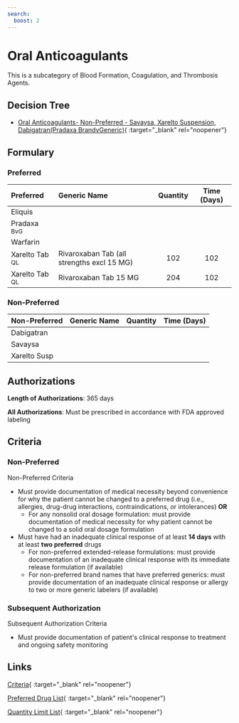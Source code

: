 ```yaml
---
search:
  boost: 2 
---
```


# Oral Anticoagulants

This is a subcategory of Blood Formation, Coagulation, and Thrombosis Agents.

## Decision Tree

- [Oral Anticoagulants- Non-Preferred - Savaysa, Xarelto Suspension, Dabigatran(Pradaxa BrandvGeneric)](https://forms.office.com.mcas.ms/pages/designpagev2.aspx?auth_pvr=OrgId&auth_upn=anttwaniqua.greer%40gainwelltechnologies.com&origin=OfficeDotCom&lang=en-US&sessionid=dba554c2-2c78-4f60-bee3-f837172c2546&route=GroupForms&subpage=design&id=nPhjxpvvj0G9PUHkbAzgaN9UYz8EqmlIs3_TYn4TbXBUMldPQklWQlQxSkJXWldUWUxVQUwyTUo2NiQlQCN0PWcu&topview=Preview){ :target="_blank" rel="noopener"}

## Formulary

### Preferred

| Preferred                 | Generic Name                               | Quantity | Time (Days) |
| :------------------------ | :----------------------------------------- | :------: | :---------: |
| Eliquis                   |                                            |          |             |
| Pradaxa <sup>BvG</sup>    |                                            |          |             |
| Warfarin                  |                                            |          |             |
| Xarelto Tab <sup>QL</sup> | Rivaroxaban Tab (all strengths excl 15 MG) |   102    |     102     |
| Xarelto Tab <sup>QL</sup> | Rivaroxaban Tab 15 MG                      |   204    |     102     |

### Non-Preferred

| Non-Preferred | Generic Name | Quantity | Time (Days) |
| :------------ | :----------- | :------: | :---------: |
| Dabigatran    |              |          |             |
| Savaysa       |              |          |             |
| Xarelto Susp  |              |          |             |

## Authorizations

**Length of Authorizations**: 365 days

**All Authorizations**: Must be prescribed in accordance with FDA approved labeling

## Criteria

### Non-Preferred

Non-Preferred Criteria

- Must provide documentation of medical necessity beyond convenience for why the patient cannot be changed to a preferred drug (i.e., allergies, drug-drug interactions, contraindications, or intolerances) **OR**
    - For any nonsolid oral dosage formulation: must provide documentation of medical necessity for why patient cannot be changed to a solid oral dosage formulation
- Must have had an inadequate clinical response of at least **14 days** with at least **two preferred** drugs
    - For non-preferred extended-release formulations: must provide documentation of an inadequate clinical response with its immediate release formulation (if available)
    - For non-preferred brand names that have preferred generics: must provide documentation of an inadequate clinical response or allergy to two or more generic labelers (if available)

### Subsequent Authorization

Subsequent Authorization Criteria

- Must provide documentation of patient's clinical response to treatment and ongoing safety monitoring

## Links

[Criteria](https://pharmacy.medicaid.ohio.gov/sites/default/files/20230401_UPDL_Criteria%20_APPROVED.pdf#page=17){ :target="_blank" rel="noopener"}

[Preferred Drug List](https://pharmacy.medicaid.ohio.gov/sites/default/files/20230401_UPDL_v7_Approved.pdf#page=10){ :target="_blank" rel="noopener"}

[Quantity Limit List](https://pharmacy.medicaid.ohio.gov/sites/default/files/20230101_Ohio_Medicaid_Quantity_Document_APPROVED.pdf){ :target="_blank" rel="noopener"}
